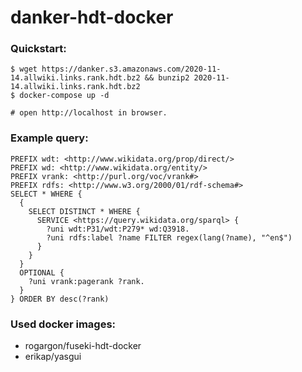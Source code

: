# danker-hdt-docker

### Quickstart:
```
$ wget https://danker.s3.amazonaws.com/2020-11-14.allwiki.links.rank.hdt.bz2 && bunzip2 2020-11-14.allwiki.links.rank.hdt.bz2
$ docker-compose up -d

# open http://localhost in browser.
```

### Example query:
```
PREFIX wdt: <http://www.wikidata.org/prop/direct/>
PREFIX wd: <http://www.wikidata.org/entity/>
PREFIX vrank: <http://purl.org/voc/vrank#>
PREFIX rdfs: <http://www.w3.org/2000/01/rdf-schema#>
SELECT * WHERE {
  {
    SELECT DISTINCT * WHERE {
      SERVICE <https://query.wikidata.org/sparql> {
        ?uni wdt:P31/wdt:P279* wd:Q3918.
        ?uni rdfs:label ?name FILTER regex(lang(?name), "^en$")
      }
    }
  }
  OPTIONAL {
    ?uni vrank:pagerank ?rank.
  }
} ORDER BY desc(?rank)
```

### Used docker images:

* rogargon/fuseki-hdt-docker
* erikap/yasgui
